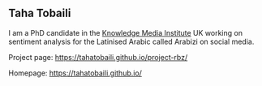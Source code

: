 ## Taha Tobaili

I am a PhD candidate in the [Knowledge Media Institute](http://kmi.open.ac.uk/) UK working on sentiment analysis for the Latinised Arabic called Arabizi on social media. 

Project page: https://tahatobaili.github.io/project-rbz/

Homepage: https://tahatobaili.github.io/
